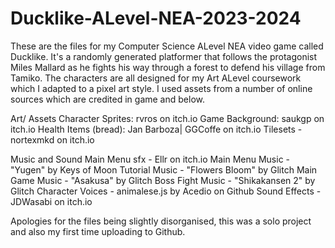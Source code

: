 # Ducklike-ALevel-NEA-2023-2024
These are the files for my Computer Science ALevel NEA video game called Ducklike. 
It's a randomly generated platformer that follows the protagonist Miles Mallard as he fights his way through a forest to defend his village from Tamiko. 
The characters are all designed for my Art ALevel coursework which I adapted to a pixel art style. I used assets from a number of online sources which are credited in game and below. 

Art/ Assets 
Character Sprites: rvros on itch.io
Game Background: saukgp on itch.io
Health Items (bread): Jan Barboza| GGCoffe on itch.io
Tilesets - nortexmkd on itch.io

Music and Sound
Main Menu sfx - Ellr on itch.io
Main Menu Music - "Yugen" by Keys of Moon
Tutorial Music - "Flowers Bloom" by Glitch
Main Game Music - "Asakusa" by Glitch
Boss Fight Music - "Shikakansen 2" by Glitch
Character Voices - animalese.js by Acedio on Github
Sound Effects - JDWasabi on itch.io

Apologies for the files being slightly disorganised, this was a solo project and also my first time uploading to Github.
